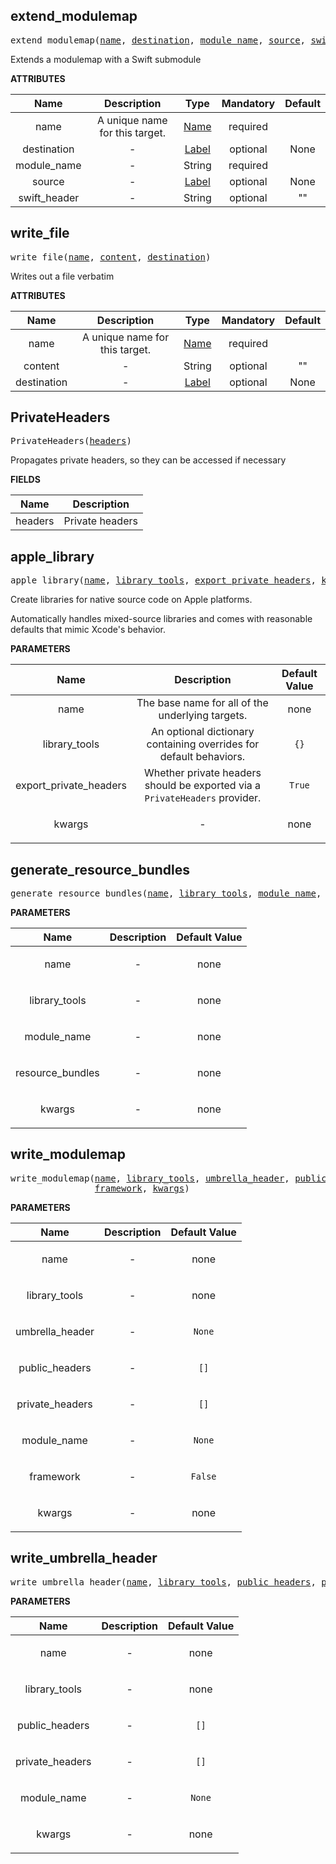 <!-- Generated with Stardoc: http://skydoc.bazel.build -->

<a name="#extend_modulemap"></a>

## extend_modulemap

<pre>
extend_modulemap(<a href="#extend_modulemap-name">name</a>, <a href="#extend_modulemap-destination">destination</a>, <a href="#extend_modulemap-module_name">module_name</a>, <a href="#extend_modulemap-source">source</a>, <a href="#extend_modulemap-swift_header">swift_header</a>)
</pre>

Extends a modulemap with a Swift submodule

**ATTRIBUTES**


| Name  | Description | Type | Mandatory | Default |
| :-------------: | :-------------: | :-------------: | :-------------: | :-------------: |
| name |  A unique name for this target.   | <a href="https://bazel.build/docs/build-ref.html#name">Name</a> | required |  |
| destination |  -   | <a href="https://bazel.build/docs/build-ref.html#labels">Label</a> | optional | None |
| module_name |  -   | String | required |  |
| source |  -   | <a href="https://bazel.build/docs/build-ref.html#labels">Label</a> | optional | None |
| swift_header |  -   | String | optional | "" |


<a name="#write_file"></a>

## write_file

<pre>
write_file(<a href="#write_file-name">name</a>, <a href="#write_file-content">content</a>, <a href="#write_file-destination">destination</a>)
</pre>

Writes out a file verbatim

**ATTRIBUTES**


| Name  | Description | Type | Mandatory | Default |
| :-------------: | :-------------: | :-------------: | :-------------: | :-------------: |
| name |  A unique name for this target.   | <a href="https://bazel.build/docs/build-ref.html#name">Name</a> | required |  |
| content |  -   | String | optional | "" |
| destination |  -   | <a href="https://bazel.build/docs/build-ref.html#labels">Label</a> | optional | None |


<a name="#PrivateHeaders"></a>

## PrivateHeaders

<pre>
PrivateHeaders(<a href="#PrivateHeaders-headers">headers</a>)
</pre>

Propagates private headers, so they can be accessed if necessary

**FIELDS**


| Name  | Description |
| :-------------: | :-------------: |
| headers |  Private headers    |


<a name="#apple_library"></a>

## apple_library

<pre>
apple_library(<a href="#apple_library-name">name</a>, <a href="#apple_library-library_tools">library_tools</a>, <a href="#apple_library-export_private_headers">export_private_headers</a>, <a href="#apple_library-kwargs">kwargs</a>)
</pre>

Create libraries for native source code on Apple platforms.

Automatically handles mixed-source libraries and comes with
reasonable defaults that mimic Xcode's behavior.


**PARAMETERS**


| Name  | Description | Default Value |
| :-------------: | :-------------: | :-------------: |
| name |  The base name for all of the underlying targets.   |  none |
| library_tools |  An optional dictionary containing overrides for                 default behaviors.   |  <code>{}</code> |
| export_private_headers |  Whether private headers should be exported via                         a <code>PrivateHeaders</code> provider.   |  <code>True</code> |
| kwargs |  <p align="center"> - </p>   |  none |


<a name="#generate_resource_bundles"></a>

## generate_resource_bundles

<pre>
generate_resource_bundles(<a href="#generate_resource_bundles-name">name</a>, <a href="#generate_resource_bundles-library_tools">library_tools</a>, <a href="#generate_resource_bundles-module_name">module_name</a>, <a href="#generate_resource_bundles-resource_bundles">resource_bundles</a>, <a href="#generate_resource_bundles-kwargs">kwargs</a>)
</pre>



**PARAMETERS**


| Name  | Description | Default Value |
| :-------------: | :-------------: | :-------------: |
| name |  <p align="center"> - </p>   |  none |
| library_tools |  <p align="center"> - </p>   |  none |
| module_name |  <p align="center"> - </p>   |  none |
| resource_bundles |  <p align="center"> - </p>   |  none |
| kwargs |  <p align="center"> - </p>   |  none |


<a name="#write_modulemap"></a>

## write_modulemap

<pre>
write_modulemap(<a href="#write_modulemap-name">name</a>, <a href="#write_modulemap-library_tools">library_tools</a>, <a href="#write_modulemap-umbrella_header">umbrella_header</a>, <a href="#write_modulemap-public_headers">public_headers</a>, <a href="#write_modulemap-private_headers">private_headers</a>, <a href="#write_modulemap-module_name">module_name</a>,
                <a href="#write_modulemap-framework">framework</a>, <a href="#write_modulemap-kwargs">kwargs</a>)
</pre>



**PARAMETERS**


| Name  | Description | Default Value |
| :-------------: | :-------------: | :-------------: |
| name |  <p align="center"> - </p>   |  none |
| library_tools |  <p align="center"> - </p>   |  none |
| umbrella_header |  <p align="center"> - </p>   |  <code>None</code> |
| public_headers |  <p align="center"> - </p>   |  <code>[]</code> |
| private_headers |  <p align="center"> - </p>   |  <code>[]</code> |
| module_name |  <p align="center"> - </p>   |  <code>None</code> |
| framework |  <p align="center"> - </p>   |  <code>False</code> |
| kwargs |  <p align="center"> - </p>   |  none |


<a name="#write_umbrella_header"></a>

## write_umbrella_header

<pre>
write_umbrella_header(<a href="#write_umbrella_header-name">name</a>, <a href="#write_umbrella_header-library_tools">library_tools</a>, <a href="#write_umbrella_header-public_headers">public_headers</a>, <a href="#write_umbrella_header-private_headers">private_headers</a>, <a href="#write_umbrella_header-module_name">module_name</a>, <a href="#write_umbrella_header-kwargs">kwargs</a>)
</pre>



**PARAMETERS**


| Name  | Description | Default Value |
| :-------------: | :-------------: | :-------------: |
| name |  <p align="center"> - </p>   |  none |
| library_tools |  <p align="center"> - </p>   |  none |
| public_headers |  <p align="center"> - </p>   |  <code>[]</code> |
| private_headers |  <p align="center"> - </p>   |  <code>[]</code> |
| module_name |  <p align="center"> - </p>   |  <code>None</code> |
| kwargs |  <p align="center"> - </p>   |  none |


